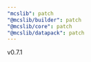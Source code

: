```yaml
---
"mcslib": patch
"@mcslib/builder": patch
"@mcslib/core": patch
"@mcslib/datapack": patch
---
```


v0.7.1
